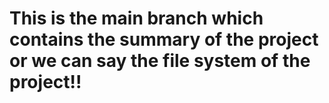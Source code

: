 # This is the main branch which contains the summary of the project or we can say the file system of the project!!

